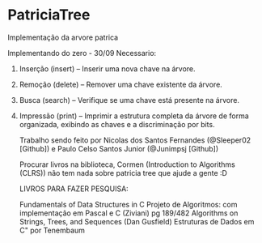 # PatriciaTree

Implementação da arvore patrica

Implementando do zero - 30/09
Necessario:

1. Inserção (insert) – Inserir uma nova chave na árvore.
2. Remoção (delete) – Remover uma chave existente da árvore.
3. Busca (search) – Verifique se uma chave está presente na árvore.
4. Impressão (print) – Imprimir a estrutura completa da árvore de forma organizada,
    exibindo as chaves e a discriminação por bits.

    Trabalho sendo feito por Nicolas dos Santos Fernandes (@Sleeper02 [Github]) e Paulo Celso Santos Junior (@Junimpsj [Github])

    Procurar livros na biblioteca, Cormen (Introduction to Algorithms (CLRS)) não tem nada sobre patricia tree que ajude a gente :D

    LIVROS PARA FAZER PESQUISA:

    Fundamentals of Data Structures in C
    Projeto de Algoritmos: com implementação em Pascal e C (Ziviani) pg 189/482
    Algorithms on Strings, Trees, and Sequences (Dan Gusfield)
    Estruturas de Dados em C" por Tenembaum